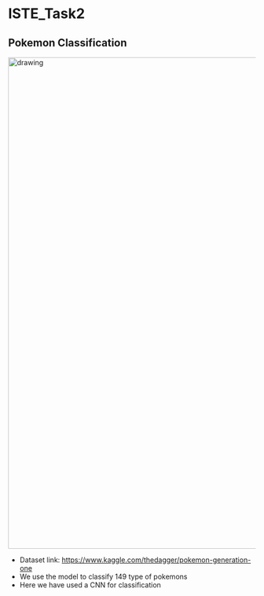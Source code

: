 # ISTE_Task2

## Pokemon Classification

<p align="center">


<a href="https://colab.research.google.com/drive/1hcTOQMxC_IouOGxs8ZQtccL3c76HR7Lx?usp=sharing"><img src="https://i.guim.co.uk/img/media/dd703cd39013271a45bc199fae6aa1ddad72faaf/0_0_2000_1200/master/2000.jpg?width=1200&height=1200&quality=85&auto=format&fit=crop&s=178a9434c272d5a067353f57a30f58ed" alt="drawing" width="1000"></a>

</p>

* Dataset link: https://www.kaggle.com/thedagger/pokemon-generation-one
* We use the model to classify 149 type of pokemons
* Here we have used a CNN for classification
